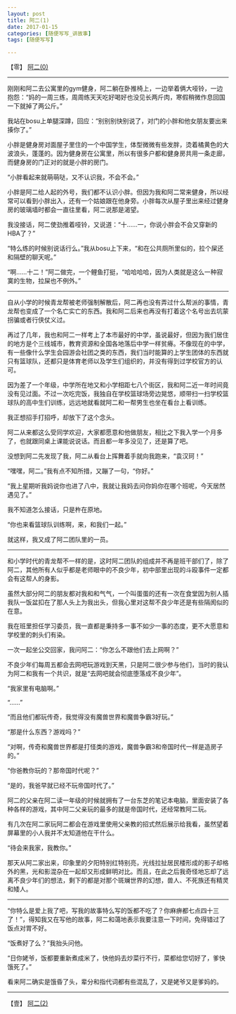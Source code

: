 ```yaml
---
layout: post
title: 阿二(1)
date: 2017-01-15
categories: [随便写写_讲故事]
tags: [随便写写]

---
```


【零】 [阿二(0)](https://fakehank.github.io/随便写写_讲故事/2017/01/14/阿二(0).html "Mr.Two(0)")

---

刚刚和阿二去公寓里的gym健身，阿二躺在卧推椅上，一边举着俩大哑铃，一边抱怨：“妈的一周三练，周周练天天吃好喝好也没见长两斤肉，寒假稍微作息回国一下就掉了两公斤。”

我站在bosu上单腿深蹲，回应：“别别别快别说了，对门的小胖和他女朋友要出来揍你了。”

小胖是健身房对面屋子里住的一个中国学生，体型微微有些发胖，烫着橘黄色的大波浪头，蓬蓬的。因为健身房在公寓里，所以有很多户都和健身房共用一条走廊，而健身房的门正对的就是小胖的房门。

“小胖看起来就萌萌哒，又不认识我，不会不会。”

小胖是阿二给人起的外号，我们都不认识小胖。但因为我和阿二常来健身，所以经常可以看到小胖出入，还有一个姑娘跟在他身旁。小胖每次从屋子里出来经过健身房的玻璃墙时都会一直往里看，阿二说那是渴望。

我没接话，阿二使劲推着哑铃，又说道：“十……一，你说小胖会不会又穿新的HBA了？”

“特么练的时候别说话行么。”我从bosu上下来，“和在公共厕所里似的，拉个屎还和隔壁的聊天呢。”

“啊……十二！”阿二做完，一个鲤鱼打挺，“哈哈哈哈，因为人类就是这么一种寂寞的生物，拉屎也不例外。”

---

自从小学的时候青龙帮被老师强制解散后，阿二再也没有弄过什么帮派的事情，青龙帮也变成了一个名亡实亡的东西。我和阿二后来也再没有打着这个名号出去坑蒙拐骗或者行侠仗义过。

再过了几年，我也和阿二一样考上了本市最好的中学，虽说最好，但因为我们居住的地方是个三线城市，教育资源和全国各地落后中学一样贫瘠。不像现在的中学，有一些像什么学生会园游会社团之类的东西，我们当时能算的上学生团体的东西就只有篮球队，还都只是体育老师以及学生们组织的，并没有得到过学校官方的认可。

因为差了一个年级，中学所在地又和小学相距七八个街区，我和阿二近一年时间竟没有见过面。不过一次吃完饭，我独自在学校篮球场旁边晃悠，顺带扫一扫学校篮球队的高中生们训练，远远地就看就阿二和一帮男生也坐在看台上看训练。

我正想招手打招呼，却放下了这个念头。

阿二从来都这么受同学欢迎，大家都愿意和他做朋友，相比之下我入学一个月多了，也就跟同桌上课能说说话。而且都一年多没见了，还是算了吧。

没想到阿二先发现了我，阿二从看台上挥舞着手就向我跑来，“袁汉珂！”

“嘿嘿，阿二。”我有点不知所措，又蹦了一句，“你好。”

“我上星期听我妈说你也进了八中，我就让我妈去问你妈你在哪个班呢，今天居然遇见了。”

我不知道怎么接话，只是杵在原地。

“你也来看篮球队训练啊，来，和我们一起。”

就这样，我又成了阿二团队里的一员。

---

和小学时代的青龙帮不一样的是，这时阿二团队的组成并不再是班干部们了，除了阿二，其他所有人似乎都是老师眼中的不良少年，初中部里出现的斗殴事件一定都会有这帮人的身影。

虽然大部分阿二的朋友都对我和和气气，一个叫蛋蛋的还有一次在食堂因为别人插我队一饭盆扣在了那人头上为我出头，但我心里对这帮不良少年还是有些隔阂似的在意。

我在班里担任学习委员，我一直都是秉持多一事不如少一事的态度，更不大愿意和学校里的刺头们有染。

一次一起坐公交回家，我问阿二：“你怎么不跟他们去上网啊？”

不良少年们每周五都会去网吧玩游戏到天黑，只是阿二很少参与他们，当时的我认为阿二和我有一个共识，就是“去网吧就会彻底堕落成不良少年”。

“我家里有电脑啊。”

“……”

“而且他们都玩传奇，我觉得没有魔兽世界和魔兽争霸3好玩。”

“那是什么东西？游戏吗？”

“对啊，传奇和魔兽世界都是打怪类的游戏，魔兽争霸3和帝国时代一样是造房子的。”

“你爸教你玩的？那帝国时代呢？”

“是的，我爸早就已经不玩帝国时代了。”

阿二的父亲在阿二读一年级的时候就拥有了一台东芝的笔记本电脑，里面安装了各种各样的游戏，其中阿二父亲玩的最多的就是帝国时代，还经常教阿二玩。

有几次在阿二家玩阿二都会在游戏里使用父亲教的招式然后展示给我看，虽然望着屏幕里的小人我并不太知道他在干什么。

“待会来我家，我教你。”

那天从阿二家出来，印象里的夕阳特别红特别亮，光线拉扯居民楼形成的影子却格外的黑，光和影混杂在一起却又形成鲜明对比。而且，在此之后我奇怪地忘却了远离不良少年们的想法，剩下的都是对那个斑斓世界的幻想，兽人、不死族还有精灵和矮人。

---

“你特么是爱上我了吧，写我的故事特么写的饭都不吃了？你麻痹都七点四十三了！”，得知我又在写他的故事，阿二和蔼地表示我要注意一下时间，免得错过了饭点对胃不好。

“饭煮好了么？”我抬头问他。

“日你姥爷，饭都要重新煮成米了，快他妈去炒菜行不行，菜都给您切好了，爹快饿死了。”

看来阿二确实是饿昏了头，辈分和指代词都有些混乱了，又是姥爷又是爹妈的。

---

【壹】 [阿二(2)](https://fakehank.github.io/随便写写_讲故事/2017/01/16/阿二(2).html "Mr.Two(2)")